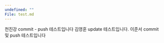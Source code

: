 ```yaml
---
undefined: ""
File: test.md
---
```

천진강 commit - push 테스트입니다
김영훈 update 테스트입니다.
이준서 commit 및 push 테스트입니다